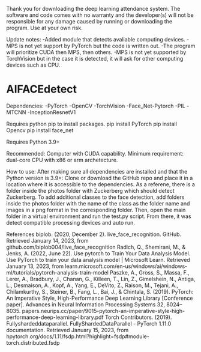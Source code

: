 Thank you for downloading the deep learning attendance system. The software and code comes with no warranty and the developer(s) will not be responsible for any damage caused by running or downloading the program. Use at your own risk.

Update notes:
-Added module that detects avaliable computing devices.
  -MPS is not yet support by PyTorch but the code is written out.
  -The program will prioritize CUDA then MPS, then others.
  -MPS is not yet supported by TorchVision but in the case it is detected, it will ask for other computing devices such as CPU.

# AIFACEdetect
Dependencies: 
-PyTorch
-OpenCV
-TorchVision
-Face_Net-Pytorch
-PIL
-MTCNN
-InceptionResnetV1

Requires python pip to install packages.
pip install PyTorch
pip install Opencv
pip install face_net

Requires Python 3.9+

Recommended: Computer with CUDA capability.
Minimum requirement: dual-core CPU with x86 or arm archetecture.

How to use:
After making sure all dependencies are installed and that the Python version is 3.9+:
Clone or download the GitHub repo and place it in a location where it is accessible to the dependencies. As a referene, there is a folder inside the photos folder with Zuckerberg which should detect Zuckerberg. To add additional classes to the face detection, add folders inside the photos folder with the name of the class as the folder name and images in a png format in the corresponding folder. Then, open the main folder in a virtual environment and run the test.py script. From there, it was detect compatible processing devices and auto run.

References
biplob. (2020, December 2). live_face_recognition. GitHub. Retrieved January 14, 2023, from github.com/biplob004/live_face_recognition
Radich, Q., Shemirani, M., & Jenks, A. (2022, June 22). Use pytorch to Train Your Data Analysis Model. Use PyTorch to train your data analysis model | Microsoft Learn. Retrieved January 13, 2023, from learn.microsoft.com/en-us/windows/ai/windows-ml/tutorials/pytorch-analysis-train-model
Paszke, A., Gross, S., Massa, F., Lerer, A., Bradbury, J., Chanan, G., Killeen, T., Lin, Z., Gimelshein, N., Antiga, L., Desmaison, A., Kopf, A., Yang, E., DeVito, Z., Raison, M., Tejani, A., Chilamkurthy, S., Steiner, B., Fang, L., Bai, J., & Chintala, S. (2019). PyTorch: An Imperative Style, High-Performance Deep Learning Library [Conference paper]. Advances in Neural Information Processing Systems 32, 8024–8035. papers.neurips.cc/paper/9015-pytorch-an-imperative-style-high-performance-deep-learning-library.pdf
Torch Contributors. (2019). Fullyshardeddataparallel. FullyShardedDataParallel - PyTorch 1.11.0 documentation. Retrieved January 15, 2023, from hpytorch.org/docs/1.11/fsdp.html?highlight=fsdp#module-torch.distributed.fsdp
